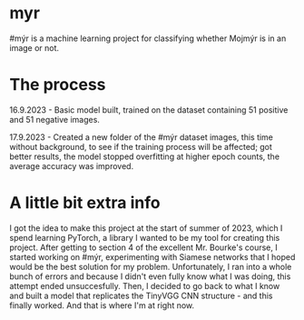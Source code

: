 # myr
#mýr is a machine learning project for classifying whether Mojmýr is in an image or not.

# The process
16.9.2023 - Basic model built, trained on the dataset containing 51 positive and 51 negative images.

17.9.2023 - Created a new folder of the #mýr dataset images, this time without background, to see if the training process will be affected; got better results, the model stopped overfitting at higher epoch counts, the average accuracy was improved.

# A little bit extra info
I got the idea to make this project at the start of summer of 2023, which I spend learning PyTorch, a library I wanted to be my tool for creating this project. After getting to section 4 of the excellent Mr. Bourke's course, I started working on #mýr, experimenting with Siamese networks that I hoped would be the best solution for my problem. Unfortunately, I ran into a whole bunch of errors and because I didn't even fully know what I was doing, this attempt ended unsuccesfully. Then, I decided to go back to what I know and built a model that replicates the TinyVGG CNN structure - and this finally worked. And that is where I'm at right now. 
